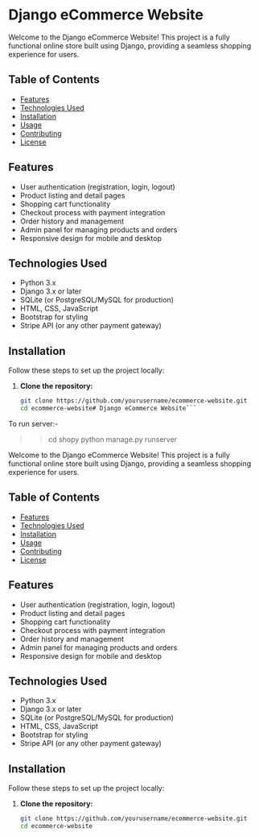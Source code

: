 # Django eCommerce Website

Welcome to the Django eCommerce Website! This project is a fully functional online store built using Django, providing a seamless shopping experience for users.

## Table of Contents

- [Features](#features)
- [Technologies Used](#technologies-used)
- [Installation](#installation)
- [Usage](#usage)
- [Contributing](#contributing)
- [License](#license)

## Features

- User authentication (registration, login, logout)
- Product listing and detail pages
- Shopping cart functionality
- Checkout process with payment integration
- Order history and management
- Admin panel for managing products and orders
- Responsive design for mobile and desktop

## Technologies Used

- Python 3.x
- Django 3.x or later
- SQLite (or PostgreSQL/MySQL for production)
- HTML, CSS, JavaScript
- Bootstrap for styling
- Stripe API (or any other payment gateway)

## Installation

Follow these steps to set up the project locally:

1. **Clone the repository:**

   ```bash
   git clone https://github.com/yourusername/ecommerce-website.git
   cd ecommerce-website# Django eCommerce Website```

   
To run server:-
>>cd shopy
>>python manage.py runserver

Welcome to the Django eCommerce Website! This project is a fully functional online store built using Django, providing a seamless shopping experience for users.

## Table of Contents

- [Features](#features)
- [Technologies Used](#technologies-used)
- [Installation](#installation)
- [Usage](#usage)
- [Contributing](#contributing)
- [License](#license)

## Features

- User authentication (registration, login, logout)
- Product listing and detail pages
- Shopping cart functionality
- Checkout process with payment integration
- Order history and management
- Admin panel for managing products and orders
- Responsive design for mobile and desktop

## Technologies Used

- Python 3.x
- Django 3.x or later
- SQLite (or PostgreSQL/MySQL for production)
- HTML, CSS, JavaScript
- Bootstrap for styling
- Stripe API (or any other payment gateway)

## Installation

Follow these steps to set up the project locally:

1. **Clone the repository:**

   ```bash
   git clone https://github.com/yourusername/ecommerce-website.git
   cd ecommerce-website
